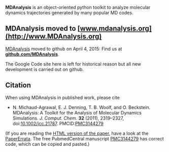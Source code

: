 **MDAnalysis** is an object-oriented python toolkit to analyze molecular dynamics trajectories generated by many popular MD codes.

## MDAnalysis moved to [www.mdanalysis.org](http://www.MDAnalysis.org) ##

[MDAnalysis](http://www.MDAnalysis.org) moved to github on April 4, 2015: Find us at **[github.com/MDAnalysis](https://github.com/MDAnalysis)**.

The Google Code site here is left for historical reason but all new development is carried out on github.



## Citation ##
When using MDAnalysis in published work, please cite

  * N. Michaud-Agrawal, E. J. Denning, T. B. Woolf, and O. Beckstein. MDAnalysis: A Toolkit for the Analysis of Molecular Dynamics Simulations. _J. Comput. Chem._ **32** (2011),  2319–2327, doi:[10.1002/jcc.21787](http://dx.doi.org/10.1002/jcc.21787). PMCID:[PMC3144279](http://www.ncbi.nlm.nih.gov/pmc/articles/PMC3144279/)

(If you are reading the [HTML version of the paper](http://onlinelibrary.wiley.com/doi/10.1002/jcc.21787/full), have a look at the [PaperErrata](PaperErrata.md). The  free PubmedCentral manuscript [PMC3144279](http://www.ncbi.nlm.nih.gov/pmc/articles/PMC3144279/) has correct code, which can be copied and pasted.)